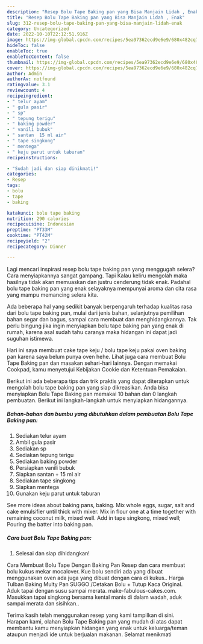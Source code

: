 ```yaml
---
description: "Resep Bolu Tape Baking pan yang Bisa Manjain Lidah , Enak"
title: "Resep Bolu Tape Baking pan yang Bisa Manjain Lidah , Enak"
slug: 312-resep-bolu-tape-baking-pan-yang-bisa-manjain-lidah-enak
category: Uncategorized
date: 2022-10-10T22:12:51.916Z
image: https://img-global.cpcdn.com/recipes/5ea97362ecd9e6e9/680x482cq70/bolu-tape-baking-pan-foto-resep-utama.jpg
hideToc: false
enableToc: true
enableTocContent: false
thumbnail: https://img-global.cpcdn.com/recipes/5ea97362ecd9e6e9/680x482cq70/bolu-tape-baking-pan-foto-resep-utama.jpg
cover: https://img-global.cpcdn.com/recipes/5ea97362ecd9e6e9/680x482cq70/bolu-tape-baking-pan-foto-resep-utama.jpg
author: Admin
authorAv: notfound
ratingvalue: 3.1
reviewcount: 4
recipeingredient:
- " telur ayam"
- " gula pasir"
- " sp"
- " tepung terigu"
- " baking powder"
- " vanili bubuk"
- " santan  15 ml air"
- " tape singkong"
- " mentega"
- " keju parut untuk taburan"
recipeinstructions:

- "Sudah jadi dan siap dinikmati!"
categories:
- Resep
tags:
- bolu
- tape
- baking

katakunci: bolu tape baking 
nutrition: 290 calories
recipecuisine: Indonesian
preptime: "PT33M"
cooktime: "PT42M"
recipeyield: "2"
recipecategory: Dinner

---
```



Lagi mencari inspirasi resep bolu tape baking pan yang menggugah selera? Cara menyiapkannya sangat gampang. Tapi Kalau keliru mengolah maka hasilnya tidak akan memuaskan dan justru cenderung tidak enak. Padahal bolu tape baking pan yang enak selayaknya mempunyai aroma dan cita rasa yang mampu memancing selera kita.


Ada beberapa hal yang sedikit banyak berpengaruh terhadap kualitas rasa dari bolu tape baking pan, mulai dari jenis bahan, selanjutnya pemilihan bahan segar dan bagus, sampai cara membuat dan menghidangkannya. Tak perlu bingung jika ingin menyiapkan bolu tape baking pan yang enak di rumah, karena asal sudah tahu caranya maka hidangan ini dapat jadi suguhan istimewa.

Hari ini saya membuat cake tape keju / bolu tape keju pakai oven baking pan karena saya belum punya oven hehe. Lihat juga cara membuat Bolu Tape Baking pan dan masakan sehari-hari lainnya. Dengan memakai Cookpad, kamu menyetujui Kebijakan Cookie dan Ketentuan Pemakaian.


Berikut ini ada beberapa tips dan trik praktis yang dapat diterapkan untuk mengolah bolu tape baking pan yang siap dikreasikan. Anda bisa menyiapkan Bolu Tape Baking pan memakai 10 bahan dan 0 langkah pembuatan. Berikut ini langkah-langkah untuk menyiapkan hidangannya.

<!--inarticleads1-->

##### Bahan-bahan dan bumbu yang dibutuhkan dalam pembuatan Bolu Tape Baking pan:

1. Sediakan  telur ayam
1. Ambil  gula pasir
1. Sediakan  sp
1. Sediakan  tepung terigu
1. Sediakan  baking powder
1. Persiapkan  vanili bubuk
1. Siapkan  santan + 15 ml air
1. Sediakan  tape singkong
1. Siapkan  mentega
1. Gunakan  keju parut untuk taburan


See more ideas about baking pans, baking. Mix whole eggs, sugar, salt and cake emulsifier until thick with mixer. Mix in flour one at a time together with remaining coconut milk, mixed well. Add in tape singkong, mixed well; Pouring the batter into baking pan. 

<!--inarticleads2-->

##### Cara buat Bolu Tape Baking pan:


1. Selesai dan siap dihidangkan!

Cara Membuat Bolu Tape Dengan Baking Pan Resep dan cara membuat bolu kukus mekar mocalover. Kue bolu sendiri ada yang dibuat menggunakan oven ada juga yang dibuat dengan cara di kukus.. Harga Tulban Baking Multy Pan SUGGO /Cetakan Bolu + Tutup Kaca Original. Aduk tapai dengan susu sampai merata. make-fabulous-cakes.com. Masukkan tapai singkong bersama kental manis di dalam wadah, aduk sampai merata dan sisihkan.. 

Terima kasih telah menggunakan resep yang kami tampilkan di sini. Harapan kami, olahan Bolu Tape Baking pan yang mudah di atas dapat membantu kamu menyiapkan hidangan yang enak untuk keluarga/teman ataupun menjadi ide untuk berjualan makanan. Selamat menikmati
